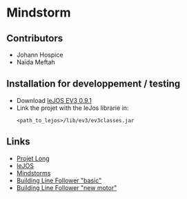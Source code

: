 # Mindstorm

## Contributors
- Johann Hospice
- Naïda Meftah

## Installation for developpement / testing
- Download [leJOS EV3 0.9.1](https://sourceforge.net/projects/ev3.lejos.p/files/)
- Link the projet with the leJos librarie in:
    ```
    <path_to_lejos>/lib/ev3/ev3classes.jar
    ```
    
## Links
- [Projet Long](https://www.irif.fr/~gio/teaching/2017-18/plong/index.xhtml)
- [leJOS](www.lejos.org/ev3.php)
- [Mindstorms](https://www.lego.com/en-us/mindstorms)
- [Building Line Follower "basic"](http://www.sitedunxt.fr/download/Building_Instructions_Suiveur_de_ligne.html)
- [Building Line Follower "new motor"](http://robotsquare.com/wp-content/uploads/2013/10/45544_educator.pdf)
